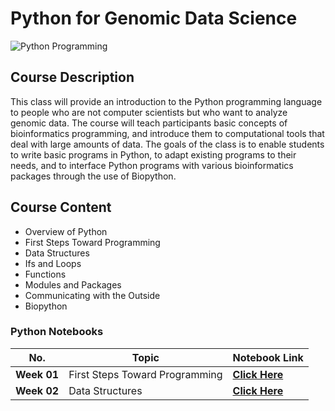 # Python for Genomic Data Science

![Python Programming](https://melaloo.files.wordpress.com/2015/08/under_the_hood.png)

## Course Description
This class will provide an introduction to the Python programming language to people who are not computer scientists but who want to analyze genomic data. The course will teach participants basic concepts of bioinformatics programming, and introduce them to computational tools that deal with large amounts of data. The goals of the class is to enable students to write basic programs in Python, to adapt existing programs to their needs, and to interface Python programs with various bioinformatics packages through the use of Biopython.

## Course Content
- Overview of Python 
- First Steps Toward Programming
- Data Structures
- Ifs and Loops
- Functions
- Modules and Packages
- Communicating with the Outside
- Biopython

### Python Notebooks

No. | Topic | Notebook Link|
---| ---| ---|
**Week 01** | First Steps Toward Programming | [**Click Here**](https://github.com/recervictory/Genomic-Data-Science-Specialization/blob/master/C02%20-%20Python%20for%20Genomic%20Data%20Science/code/Week01%20-%20FIRST%20STEPS%20TOWARDS%20PROGRAMMING.ipynb) |
**Week 02** | Data Structures | [**Click Here**]() |
